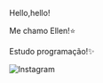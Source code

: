 Hello,hello!

Me chamo Ellen!⭐

Estudo programação!✨

![Instagram](https://img.shields.io/badge/Gmail-D14836?style=for-the-badge&logo=gmail&logoColor=white)
